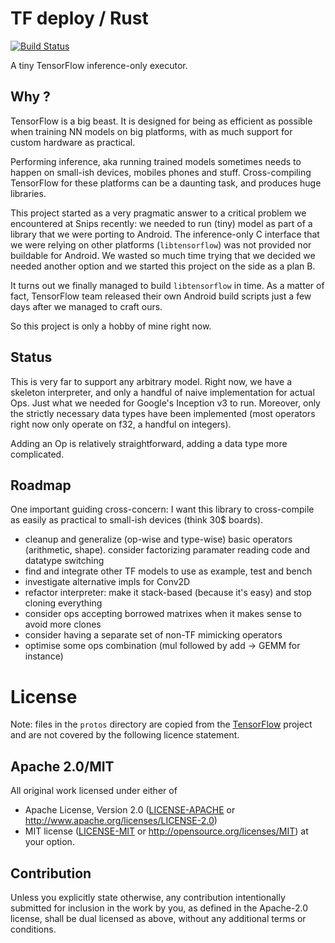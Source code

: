 # TF deploy / Rust

[![Build Status](https://travis-ci.org/kali/tensorflow-deploy-rust.svg?branch=master)](https://travis-ci.org/kali/tensorflow-deploy-rust)

A tiny TensorFlow inference-only executor.

## Why ?

TensorFlow is a big beast. It is designed for being as efficient as possible
when training NN models on big platforms, with as much support for custom
hardware as practical.

Performing inference, aka running trained models sometimes needs to happen
on small-ish devices, mobiles phones and stuff. Cross-compiling TensorFlow for
these platforms can be a daunting task, and produces huge libraries.

This project started as a very pragmatic answer to a critical problem we
encountered at Snips recently: we needed to run (tiny) model as part of a
library that we were porting to Android. The inference-only C interface that we
were relying on other platforms (`libtensorflow`) was not provided nor
buildable for Android. We wasted so much time trying that we decided we needed
another option and we started this project on the side as a plan B.

It turns out we finally managed to build `libtensorflow` in time. As a matter
of fact, TensorFlow team released their own Android build scripts just a few
days after we managed to craft ours.

So this project is only a hobby of mine right now.

## Status

This is very far to support any arbitrary model. Right now, we have a skeleton
interpreter, and only a handful of naive implementation for actual Ops. Just
what we needed for Google's Inception v3 to run. Moreover, only the strictly
necessary data types have been implemented (most operators right now only
operate on f32, a handful on integers).

Adding an Op is relatively straightforward, adding a data type more
complicated.

## Roadmap

One important guiding cross-concern: I want this library to cross-compile as
easily as practical to small-ish devices (think 30$ boards).

* cleanup and generalize (op-wise and type-wise) basic operators (arithmetic, shape). consider factorizing paramater reading code and datatype switching 
* find and integrate other TF models to use as example, test and bench
* investigate alternative impls for Conv2D
* refactor interpreter: make it stack-based (because it's easy) and stop cloning everything
* consider ops accepting borrowed matrixes when it makes sense to avoid more clones
* consider having a separate set of non-TF mimicking operators
* optimise some ops combination (mul followed by add -> GEMM for instance)

# License

Note: files in the `protos` directory are copied from the
[TensorFlow](https://github.com/tensorflow/tensorflow) project and are not
covered by the following licence statement.

## Apache 2.0/MIT

All original work licensed under either of
 * Apache License, Version 2.0 ([LICENSE-APACHE](LICENSE-APACHE) or http://www.apache.org/licenses/LICENSE-2.0)
 * MIT license ([LICENSE-MIT](LICENSE-MIT) or http://opensource.org/licenses/MIT)
at your option.

## Contribution

Unless you explicitly state otherwise, any contribution intentionally submitted
for inclusion in the work by you, as defined in the Apache-2.0 license, shall
be dual licensed as above, without any additional terms or conditions.
